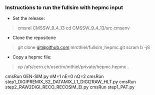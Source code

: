 ### Instructions to run the fullsim with hepmc input

- Set the release:
> cmsrel CMSSW_9_4_13
> cd CMSSW_9_4_13/src
> cmsenv

- Clone the repositorie
> git clone git@github.com:mrcthiel/fullsim_hepmc.git
> scram b -j8

- Copy a hepmc file:
> cp /afs/cern.ch/user/m/mthiel/private/hepmc.hepmc .

cmsRun GEN-SIM.py nM=1 nE=0 nQ=2
cmsRun step1_DIGIPREMIX_S2_DATAMIX_L1_DIGI2RAW_HLT.py
cmsRun step2_RAW2DIGI_RECO_RECOSIM_EI.py
cmsRun step1_PAT.py


